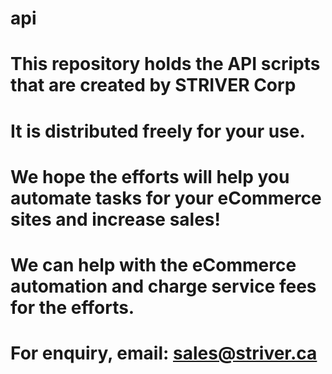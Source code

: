 # api
# This repository holds the API scripts that are created by STRIVER Corp
# It is distributed freely for your use.
# We hope the efforts will help you automate tasks for your eCommerce sites and increase sales!
# We can help with the eCommerce automation and charge service fees for the efforts.
# For enquiry, email: sales@striver.ca
